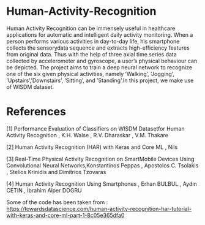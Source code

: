 # Human-Activity-Recognition

Human Activity Recognition can be immensely useful in healthcare applications for automatic and intelligent daily activity monitoring. When a person performs various activities in day-to-day life, his smartphone collects the sensorydata sequence and extracts high-efficiency features from original data. Thus with the help of three axial time series data collected by accelerometer and gyroscope, a user’s physical behaviour can be depicted. The project aims to train a deep neural network to recognize one of the six given physical activities, namely ’Walking’, ’Jogging’, ’Upstairs’,’Downstairs’, ’Sitting’, and ’Standing’.In this project, we make use of WISDM dataset.

# References
[1] Performance Evaluation of Classifiers on WISDM Datasetfor Human Activity Recognition , K.H. Walse , R.V. Dharaskar , V.M. Thakare

[2] Human Activity Recognition (HAR) with Keras and Core ML , Nils

[3] Real-Time Physical Activity Recognition on SmartMobile Devices Using Convolutional
Neural Networks,Konstantinos Peppas , Apostolos C. Tsolakis , Stelios Krinidis and Dimitrios Tzovaras

[4] Human Activity Recognition Using Smartphones , Erhan BULBUL , Aydın CETIN , İbrahim Alper DOGRU

Some of the code has been taken from : https://towardsdatascience.com/human-activity-recognition-har-tutorial-with-keras-and-core-ml-part-1-8c05e365dfa0



